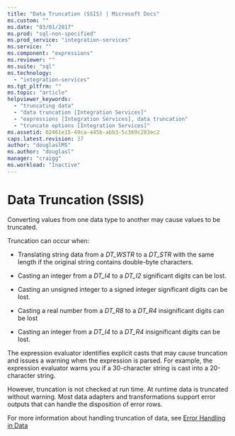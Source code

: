 ```yaml
---
title: "Data Truncation (SSIS) | Microsoft Docs"
ms.custom: ""
ms.date: "03/01/2017"
ms.prod: "sql-non-specified"
ms.prod_service: "integration-services"
ms.service: ""
ms.component: "expressions"
ms.reviewer: ""
ms.suite: "sql"
ms.technology: 
  - "integration-services"
ms.tgt_pltfrm: ""
ms.topic: "article"
helpviewer_keywords: 
  - "truncating data"
  - "data truncation [Integration Services]"
  - "expressions [Integration Services], data truncation"
  - "truncate options [Integration Services]"
ms.assetid: 02461e15-49ca-445b-abb3-5c369c283ec2
caps.latest.revision: 37
author: "douglaslMS"
ms.author: "douglasl"
manager: "craigg"
ms.workload: "Inactive"
---
```

# Data Truncation (SSIS)
  Converting values from one data type to another may cause values to be truncated.  
  
 Truncation can occur when:  
  
-   Translating string data from a *DT_WSTR* to a *DT_STR* with the same length  if the original string contains double-byte characters.  
  
-   Casting an integer from a *DT_I4* to a *DT_I2* significant digits can be lost.  
  
-   Casting an unsigned integer to a signed integer significant digits can be lost.  
  
-   Casting a real number from a *DT_R8* to a *DT_R4* insignificant digits can be lost  
  
-   Casting an integer from a *DT_I4* to a *DT_R4* insignificant digits can be lost.  
  
 The expression evaluator identifies explicit casts that may cause truncation and issues a warning when the expression is parsed. For example, the expression evaluator warns you if a 30-character string is cast into a 20-character string.  
  
 However, truncation is not checked at run time. At runtime data is truncated without warning. Most data adapters and transformations support error outputs that can handle the disposition of error rows.  
  
 For more information about handling truncation of data, see [Error Handling in Data](../../integration-services/data-flow/error-handling-in-data.md)  
  
  
